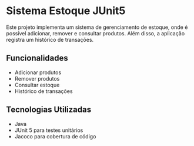 # Sistema Estoque JUnit5

Este projeto implementa um sistema de gerenciamento de estoque, onde é possível adicionar, remover e consultar produtos. Além disso, a aplicação registra um histórico de transações.

## Funcionalidades

- Adicionar produtos
- Remover produtos
- Consultar estoque
- Histórico de transações

## Tecnologias Utilizadas

- Java
- JUnit 5 para testes unitários
- Jacoco para cobertura de código
